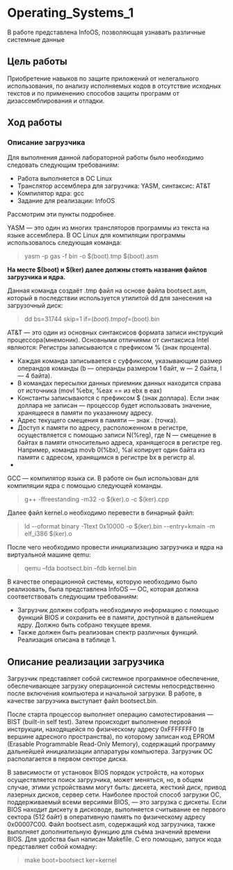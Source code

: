 # Operating_Systems_1
В работе представлена InfoOS, позволяющая узнавать различные системные данные 

## Цель работы

Приобретение навыков по защите приложений от нелегального использования, по анализу исполняемых кодов в отсутствие исходных текстов и по применению способов защиты программ от дизассемблирования и отладки.

## Ход работы

### Описание загрузчика

Для выполнения данной лабораторной работы было необходимо следовать  следующим требованиям:
- Работа выполняется в ОС Linux
- Транслятор ассемблера для загрузчика: YASM, синтаксис: AT&T
- Компилятор ядра: gcc
- Задание для реализации: InfoOS


Рассмотрим эти пункты подробнее.

YASM — это один из многих трансляторов программы из текста на языке ассемблера. В ОС Linux для компиляции программы использовалось следующая команда:

> yasm -p gas -f bin -o $(boot).tmp $(boot).asm

**На месте $(boot) и $(ker) далее должны стоять названия файлов загрузчика и ядра.**

Данная команда создаёт .tmp файл на основе файла bootsect.asm, который в последствии используется утилитой dd для занесения на загрузочный диск:

> dd bs=31744 skip=1 if=$(boot).tmp of=$(boot).bin

AT&T — это один из основных синтаксисов формата записи инструкций процессора(мнемоник). Основными отличиями от синтаксиса Intel являются:
Регистры записываются с префиксом % (знак процента).
- Каждая команда записывается с суффиксом, указывающим размер операндов команды (b — операнды размером 1 байт, w — 2 байта, l — 4 байта).
- В командах пересылки данных приемник данных находится справа от источника (movl %ebx, %eax == из ebx в eax)
- Константы записываются с префиксом $ (знак доллара). Если знак доллара не записан — процессор будет использовать значение, хранящееся в памяти по указанному адресу. 
- Адрес текущего смещения в памяти — знак . (точка).
- Доступ к памяти по адресу, расположенном в регистре, осуществляется с помощью записи N(%reg), где N — смещение в байтах в памяти относительно адреса, хранящегося в регистре reg. Например, команда movb 0(%bx), %al копирует один байта из памяти с адресом, хранящимся в регистре bx в регистр al.
- 
GCC — компилятор языка си. В работе он был использован для компиляции ядра с помощью следующей команды.
> g++ -ffreestanding -m32 -o $(ker).o -c $(ker).cpp

Далее файл kernel.o необходимо перевести в бинарный файл:
> ld --oformat binary -Ttext 0x10000 -o $(ker).bin --entry=kmain -m elf_i386 $(ker).o


После чего необходимо провести инициализацию загрузчика и ядра на виртуальной машине qemu:
> qemu –fda bootsect.bin –fdb kernel.bin

В качестве операционной системы, которую необходимо было реализовать, была представлена InfoOS — ОС, которая должна соответствовать следующим требованиям:
- Загрузчик должен собрать необходимую информацию с помощью функций BIOS и сохранить ее в памяти, доступной в дальнейшем ядру. Должно быть собрано текущее время.
- Также должен быть реализован спектр различных функций. Реализация описана в таблице 1.
## Описание реализации загрузчика

Загрузчик представляет собой системное программное обеспечение, обеспечивающее загрузку операционной системы непосредственно после включения компьютера и начальной загрузки. В работе, в качестве загрузчика выступает файл bootsect.bin.  

После старта процессор выполняет операцию самотестирования — BIST (built-in self test). Затем происходит выполнение первой инструкции, находящейся по физическому адресу 0xFFFFFFF0 (в вершине адресного пространства), по которому записан код EPROM (Erasable Programmable Read-Only Memory), содержащий программу дальнейшей инициализации аппаратуры компьютера. Загрузчик ОС располагается в первом секторе диска. 

В зависимости от установок BIOS порядок устройств, на которых осуществляется поиск загрузчика, может меняться, но, в общем случае, этими устройствами могут быть: дискета, жесткий диск, привод лазерных дисков, сервер сети. Наиболее простой способ загрузки ОС, поддерживаемый всеми версиями BIOS, — это загрузка с дискеты. Если BIOS находит дискету в дисководе, выполняется считывание ее первого сектора (512 байт) в оперативную память по физическому адресу 0x00007C00. 
Файл bootsect.asm, содержащий код загрузчика, также выполняет дополнительную функцию для съёма значений времени BIOS. Для удобства был написан Makefile. С его помощью, запуск кода представляет собой комадну:
> make boot=bootsect ker=kernel
